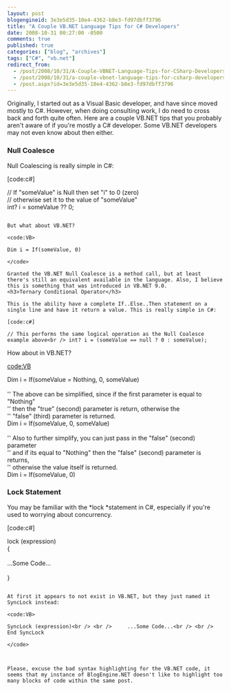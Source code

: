 ```yaml
---
layout: post
blogengineid: 3e3e5d35-10e4-4362-b8e3-fd97dbff3796
title: "A Couple VB.NET Language Tips for C# Developers"
date: 2008-10-31 00:27:00 -0500
comments: true
published: true
categories: ["blog", "archives"]
tags: ["C#", "vb.net"]
redirect_from: 
  - /post/2008/10/31/A-Couple-VBNET-Language-Tips-for-CSharp-Developers
  - /post/2008/10/31/a-couple-vbnet-language-tips-for-csharp-developers
  - /post.aspx?id=3e3e5d35-10e4-4362-b8e3-fd97dbff3796
---
```

<!-- more -->

Originally, I started out as a Visual Basic developer, and have since moved mostly to C#. However, when doing consulting work, I do need to cross back and forth quite often. Here are a couple VB.NET tips that you probably aren't aware of if you're mostly a C# developer. Some VB.NET developers may not even know about then either.
<h3>Null Coalesce</h3>

Null Coalescing is really simple in C#:

[code:c#]

// If "someValue" is Null then set "i" to 0 (zero)<br /> // otherwise set it to the value of "someValue"<br /> int? i = someValue ?? 0;

```

But what about VB.NET?

<code:VB>

Dim i = If(someValue, 0)

</code>

Granted the VB.NET Null Coalesce is a method call, but at least there's still an equivalent available in the language. Also, I believe this is something that was introduced in VB.NET 9.0.
<h3>Ternary Conditional Operator</h3>

This is the ability have a complete If..Else..Then statement on a single line and have it return a value. This is really simple in C#:

[code:c#]

// This performs the same logical operation as the Null Coalesce example above<br /> int? i = (someValue == null ? 0 : someValue);

```

How about in VB.NET?

<code:VB>

Dim i = If(someValue = Nothing, 0, someValue)<br /> <br /> '' The above can be simplified, since if the first parameter is equal to "Nothing"<br /> '' then the "true" (second) parameter is return, otherwise the<br /> '' "false" (third) parameter is returned.<br /> Dim i = If(someValue, 0, someValue)<br /> <br /> '' Also to further simplify, you can just pass in the "false" (second) parameter<br /> '' and if its equal to "Nothing" then the "false" (second) parameter is returns,<br /> '' otherwise the value itself is returned.<br /> Dim i = If(someValue, 0) 

</code>
<h3>Lock Statement</h3>

You may be familiar with the *lock *statement in C#, especially if you're used to worrying about concurrency.

[code:c#]

lock (expression)<br /> {<br /> <br />     ...Some Code...<br /> <br /> }

```

At first it appears to not exist in VB.NET, but they just named it SyncLock instead:

<code:VB>

SyncLock (expression)<br /> <br />     ...Some Code...<br /> <br /> End SyncLock

</code>

 

Please, excuse the bad syntax highlighting for the VB.NET code, it seems that my instance of BlogEngine.NET doesn't like to highlight too many blocks of code within the same post.
